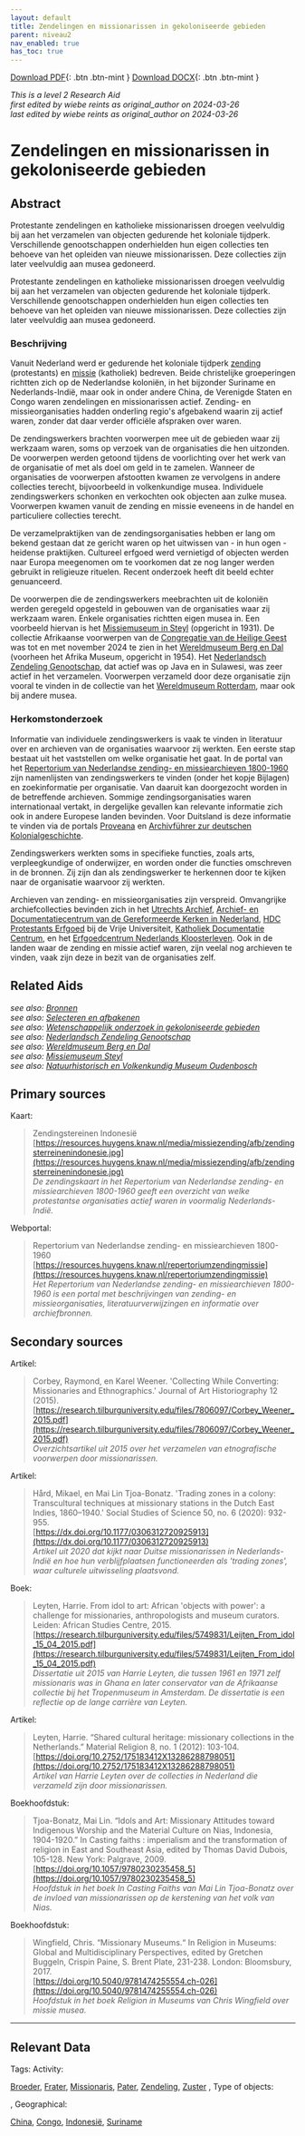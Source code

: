 ```yaml
---
layout: default
title: Zendelingen en missionarissen in gekoloniseerde gebieden
parent: niveau2
nav_enabled: true
has_toc: true
--- 
```



[Download PDF](https://raw.githubusercontent.com/colonial-heritage/research-guides-dev/refs/heads/main/EXPORTS/PDF/niveau2/Dutch/ChristianMission.pdf){: .btn .btn-mint }     [Download DOCX](https://raw.githubusercontent.com/colonial-heritage/research-guides-dev/refs/heads/main/EXPORTS/DOCX/niveau2/Dutch/ChristianMission.docx){: .btn .btn-mint }

_This is a level 2 Research Aid_  
_first edited by wiebe reints as original_author on 2024-03-26_  
_last edited by wiebe reints as original_author on 2024-03-26_


# Zendelingen en missionarissen in gekoloniseerde gebieden


## Abstract

Protestante zendelingen en katholieke missionarissen droegen veelvuldig bij aan het verzamelen van objecten gedurende het koloniale tijdperk. Verschillende genootschappen onderhielden hun eigen collecties ten behoeve van het opleiden van nieuwe missionarissen. Deze collecties zijn later veelvuldig aan musea gedoneerd.

Protestante zendelingen en katholieke missionarissen droegen veelvuldig bij aan het verzamelen van objecten gedurende het koloniale tijdperk. Verschillende genootschappen onderhielden hun eigen collecties ten behoeve van het opleiden van nieuwe missionarissen. Deze collecties zijn later veelvuldig aan musea gedoneerd. 

### Beschrijving

Vanuit Nederland werd er gedurende het koloniale tijdperk [zending](https://data.indischherinneringscentrum.nl/ied/104099) (protestants) en [missie](https://hdl.handle.net/20.500.11840/termmaster25128) (katholiek) bedreven. Beide christelijke groeperingen richtten zich op de Nederlandse koloniën, in het bijzonder Suriname en Nederlands-Indië, maar ook in onder andere China, de Verenigde Staten en Congo waren zendelingen en missionarissen actief. Zending- en missieorganisaties hadden onderling regio's afgebakend waarin zij actief waren, zonder dat daar verder officiële afspraken over waren. 

De zendingswerkers brachten voorwerpen mee uit de gebieden waar zij werkzaam waren, soms op verzoek van de organisaties die hen uitzonden. De voorwerpen werden getoond tijdens de voorlichting over het werk van de organisatie of met als doel om geld in te zamelen. Wanneer de organisaties de voorwerpen afstootten kwamen ze vervolgens in andere collecties terecht, bijvoorbeeld in volkenkundige musea. Individuele zendingswerkers schonken en verkochten ook objecten aan zulke musea. Voorwerpen kwamen vanuit de zending en missie eveneens in de handel en particuliere collecties terecht.

De verzamelpraktijken van de zendingsorganisaties hebben er lang om bekend gestaan dat ze gericht waren op het uitwissen van - in hun ogen - heidense praktijken. Cultureel erfgoed werd vernietigd of objecten werden naar Europa meegenomen om te voorkomen dat ze nog langer werden gebruikt in religieuze rituelen. Recent onderzoek heeft dit beeld echter genuanceerd.

De voorwerpen die de zendingswerkers meebrachten uit de koloniën werden geregeld opgesteld in gebouwen van de organisaties waar zij werkzaam waren. Enkele organisaties richtten eigen musea in. Een voorbeeld hiervan is het [Missiemuseum in Steyl](https://app.colonialcollections.nl/nl/research-guide/https%3A%2F%2Fn2t%252Enet%2Fark%3A%2F27023%2Fd2c658fef273decf748b392ab053f046) (opgericht in 1931). De collectie Afrikaanse voorwerpen van de [Congregatie van de Heilige Geest](https://www.wikidata.org/entity/Q687562) was tot en met november 2024 te zien in het [Wereldmuseum Berg en Dal](https://www.wikidata.org/entity/Q2470853) (voorheen het Afrika Museum, opgericht in 1954). Het [Nederlandsch Zendeling Genootschap](https://www.wikidata.org/entity/Q1946670), dat actief was op Java en in Sulawesi, was zeer actief in het verzamelen. Voorwerpen verzameld door deze organisatie zijn vooral te vinden in de collectie van het [Wereldmuseum Rotterdam](https://www.wikidata.org/entity/Q2042754), maar ook bij andere musea.

### Herkomstonderzoek

Informatie van individuele zendingswerkers is vaak te vinden in literatuur over en archieven van de organisaties waarvoor zij werkten. Een eerste stap bestaat uit het vaststellen om welke organisatie het gaat. In de portal van het [Repertorium van Nederlandse zending- en missiearchieven 1800-1960](https://resources.huygens.knaw.nl/repertoriumzendingmissie) zijn namenlijsten van zendingswerkers te vinden (onder het kopje Bijlagen) en zoekinformatie per organisatie. Van daaruit kan doorgezocht worden in de betreffende archieven. Sommige zendingsorganisaties waren internationaal vertakt, in dergelijke gevallen kan relevante informatie zich ook in andere Europese landen bevinden. Voor Duitsland is deze informatie te vinden via de portals [Proveana](https://www.proveana.de/en/start) en [Archivführer zur deutschen Kolonialgeschichte](https://archivfuehrer-kolonialzeit.de).

Zendingswerkers werkten soms in specifieke functies, zoals arts, verpleegkundige of onderwijzer, en worden onder die functies omschreven in de bronnen. Zij zijn dan als zendingswerker te herkennen door te kijken naar de organisatie waarvoor zij werkten.

Archieven van zending- en missieorganisaties zijn verspreid. Omvangrijke archiefcollecties bevinden zich in het [Utrechts Archief](https://hetutrechtsarchief.nl/), [Archief- en Documentatiecentrum van de Gereformeerde Kerken in Nederland](https://adckampen.nl/), [HDC Protestants Erfgoed](https://vu.nl/nl/over-de-vu/diensten/universiteitsbibliotheek/meer-over/collectie-hdc-protestants-erfgoed) bij de Vrije Universiteit, [Katholiek Documentatie Centrum](https://www.ru.nl/kdc/), en het [Erfgoedcentrum Nederlands Kloosterleven](https://erfgoedkloosterleven.nl/). Ook in de landen waar de zending en missie actief waren, zijn veelal nog archieven te vinden, vaak zijn deze in bezit van de organisaties zelf.


## Related Aids

_see also: [Bronnen](niveau1/Dutch/Bronnen_20240425.yml)_  
_see also: [Selecteren en afbakenen](niveau1/Dutch/SelecterenEnAfbakenen_20240425.yml)_  
_see also: [Wetenschappelijk onderzoek in gekoloniseerde gebieden](niveau2/Dutch/Science_20240814.yml)_  
_see also: [Nederlandsch Zendeling Genootschap](niveau3/Dutch/NZG_20240314.yml)_  
_see also: [Wereldmuseum Berg en Dal](niveau3/Dutch/WMBergEnDal_20241001.yml)_  
_see also: [Missiemuseum Steyl](niveau3/Dutch/MissiemuseumSteyl_20241021.yml)_  
_see also: [Natuurhistorisch en Volkenkundig Museum Oudenbosch](published/niveau3/Dutch/MOudenbosch_20250603.yml)_  

## Primary sources

Kaart:
  > Zendingstereinen Indonesië  
> [https://resources.huygens.knaw.nl/media/missiezending/afb/zendingsterreinenindonesie.jpg](https://resources.huygens.knaw.nl/media/missiezending/afb/zendingsterreinenindonesie.jpg)  
> _De zendingskaart in het Repertorium van Nederlandse zending- en missiearchieven 1800-1960 geeft een overzicht van welke protestantse organisaties actief waren in voormalig Nederlands-Indië._  

Webportal:
  > Repertorium van Nederlandse zending- en missiearchieven 1800-1960  
> [https://resources.huygens.knaw.nl/repertoriumzendingmissie](https://resources.huygens.knaw.nl/repertoriumzendingmissie)  
> _Het Repertorium van Nederlandse zending- en missiearchieven 1800-1960 is een portal met beschrijvingen van zending- en missieorganisaties, literatuurverwijzingen en informatie over archiefbronnen._  

## Secondary sources

Artikel:
  > Corbey, Raymond, en Karel Weener. 'Collecting While Converting: Missionaries and Ethnographics.' Journal of Art Historiography 12 (2015).  
> [https://research.tilburguniversity.edu/files/7806097/Corbey_Weener_2015.pdf](https://research.tilburguniversity.edu/files/7806097/Corbey_Weener_2015.pdf)  
> _Overzichtsartikel uit 2015 over het verzamelen van etnografische voorwerpen door missionarissen._  

Artikel:
  > Hård, Mikael, en Mai Lin Tjoa-Bonatz. 'Trading zones in a colony: Transcultural techniques at missionary stations in the Dutch East Indies, 1860–1940.' Social Studies of Science 50, no. 6 (2020): 932-955.  
> [https://dx.doi.org/10.1177/0306312720925913](https://dx.doi.org/10.1177/0306312720925913)  
> _Artikel uit 2020 dat kijkt naar Duitse missionarissen in Nederlands-Indië en hoe hun verblijfplaatsen functioneerden als 'trading zones', waar culturele uitwisseling plaatsvond._  

Boek:
  > Leyten, Harrie. From idol to art: African 'objects with power': a challenge for missionaries, anthropologists and museum curators. Leiden: African Studies Centre, 2015.  
> [https://research.tilburguniversity.edu/files/5749831/Leijten_From_idol_15_04_2015.pdf](https://research.tilburguniversity.edu/files/5749831/Leijten_From_idol_15_04_2015.pdf)  
> _Dissertatie uit 2015 van Harrie Leyten, die tussen 1961 en 1971 zelf missionaris was in Ghana en later conservator van de Afrikaanse collectie bij het Tropenmuseum in Amsterdam. De dissertatie is een reflectie op de lange carrière van Leyten._  

Artikel:
  > Leyten, Harrie. “Shared cultural heritage: missionary collections in the Netherlands.” Material Religion 8, no. 1 (2012): 103-104.  
> [https://doi.org/10.2752/175183412X13286288798051](https://doi.org/10.2752/175183412X13286288798051)  
> _Artikel van Harrie Leyten over de collecties in Nederland die verzameld zijn door missionarissen._  

Boekhoofdstuk:
  > Tjoa-Bonatz, Mai Lin. “Idols and Art: Missionary Attitudes toward Indigenous Worship and the Material Culture on Nias, Indonesia, 1904-1920.” In Casting faiths : imperialism and the transformation of religion in East and Southeast Asia, edited by Thomas David Dubois, 105-128. New York: Palgrave, 2009.  
> [https://doi.org/10.1057/9780230235458_5](https://doi.org/10.1057/9780230235458_5)  
> _Hoofdstuk in het boek In Casting Faiths van Mai Lin Tjoa-Bonatz over de invloed van missionarissen op de kerstening van het volk van Nias._  

Boekhoofdstuk:
  > Wingfield, Chris. “Missionary Museums.“ In Religion in Museums: Global and Multidisciplinary Perspectives, edited by Gretchen Buggeln, Crispin Paine, S. Brent Plate, 231-238. London: Bloomsbury, 2017.  
> [https://doi.org/10.5040/9781474255554.ch-026](https://doi.org/10.5040/9781474255554.ch-026)  
> _Hoofdstuk in het boek Religion in Museums van Chris Wingfield over missie musea._  



---
## Relevant Data 
Tags:
  Activity:
  
[Broeder](http://www.wikidata.org/entity/Q16824629), [Frater](http://vocab.getty.edu/aat/300266789), [Missionaris](http://www.wikidata.org/entity/Q219477), [Pater](http://www.wikidata.org/entity/Q435940), [Zendeling](http://www.wikidata.org/entity/Q20746152), [Zuster](https://www.wikidata.org/entity/Q191808)
,
  Type of objects:
  

,
  Geographical:
  
[China](https://sws.geonames.org/1814991), [Congo](https://sws.geonames.org/203312), [Indonesië](https://sws.geonames.org/1643084), [Suriname](https://sws.geonames.org/3382998)

        